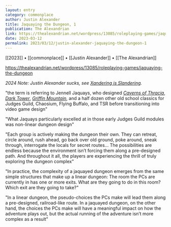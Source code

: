 ```yaml
---
layout: entry
category: commonplace
author: Justin Alexander
title: Jaquaying the Dungeon, 1
publication: The Alexandrian
link: https://thealexandrian.net/wordpress/13085/roleplaying-games/jaquaying-the-dungeon
date: 2023-03-12
permalink: 2023/03/12/justin-alexander-jaquaying-the-dungeon-1
---
```


[[2023]] • [[commonplace]] • [[Justin Alexander]] • [[The Alexandrian]]

https://thealexandrian.net/wordpress/13085/roleplaying-games/jaquaying-the-dungeon

*2024 Note: Justin Alexander sucks, see [Xandering is Slandering](https://diyanddragons.blogspot.com/2024/01/xandering-is-slandering.html).*

"the term is referring to Jennell Jaquays, who designed *[Caverns of Thracia](http://www.amazon.com/exec/obidos/ASIN/B000YBFHEE/digitalcomi0a-20)*, *[Dark Tower](http://www.amazon.com/exec/obidos/ASIN/B0023SSJR8/digitalcomi0a-20)*, *[Griffin Mountain](http://www.amazon.com/exec/obidos/ASIN/B000F3N8SS/digitalcomi0a-20)*, and a half dozen other old school classics for Judges Guild, Chaosium, Flying Buffalo, and TSR before transitioning into video game design"

"What Jaquays particularly excelled at in those early Judges Guild modules was non-linear dungeon design"

"Each group is actively making the dungeon their own. They can retreat, circle around, rush ahead, go back over old ground, poke around, sneak through, interrogate the locals for secret routes… The possibilities are endless because the environment isn’t forcing them along a pre-designed path. And throughout it all, the players are experiencing the thrill of truly exploring the dungeon complex"

"In practice, the complexity of a jaquayed dungeon emerges from the same simple structures that make up a linear dungeon: The room the PCs are currently in has one or more exits. What are they going to do in this room? Which exit are they going to take?"

"In a linear dungeon, the pseudo-choices the PCs make will lead them along a pre-designed, railroad-like route. In a jaquayed dungeon, on the other hand, the choices the PCs make will have a meaningful impact on how the adventure plays out, but the actual running of the adventure isn’t more complex as a result"
